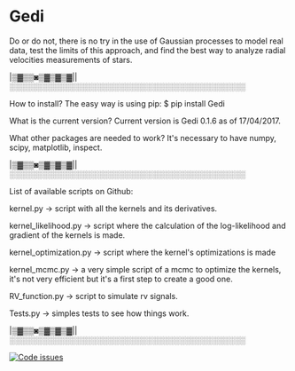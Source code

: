 # Gedi

Do or do not, there is no try in the use of Gaussian processes to model real data, test the limits of this approach, and find the best way to analyze radial velocities measurements of stars.
 
|▒▓▒▒◙▒▓▒▓▒▓||░░░░░░░░░░░░░░░░░░░░░░░░░░░░░░░░░░░░░░░░░░░
 
 How to install?
 The easy way is using pip: $ pip install Gedi
 
 What is the current version?
 Current version is Gedi 0.1.6 as of 17/04/2017. 

 What other packages are needed to work?
 It's necessary to have numpy, scipy, matplotlib, inspect.
 
|▒▓▒▒◙▒▓▒▓▒▓||░░░░░░░░░░░░░░░░░░░░░░░░░░░░░░░░░░░░░░░░░░░

 List of available scripts on Github:
 
 kernel.py -> script with all the kernels and its derivatives.
 
 kernel_likelihood.py -> script where the  calculation of the log-likelihood and gradient of the kernels is made.

 kernel_optimization.py -> script where the kernel's optimizations is made

 kernel_mcmc.py -> a very simple script of a mcmc to optimize the kernels, it's not very efficient but it's a first step to create a good one.

 RV_function.py -> script to simulate rv signals.

 Tests.py -> simples tests to see how things work.

|▒▓▒▒◙▒▓▒▓▒▓||░░░░░░░░░░░░░░░░░░░░░░░░░░░░░░░░░░░░░░░░░░░

<A href="https://www.quantifiedcode.com/app/project/6540466252654140acb80a5cdc12b8b0"><img src="https://www.quantifiedcode.com/api/v1/project/6540466252654140acb80a5cdc12b8b0/badge.svg" alt="Code issues"/></A>

